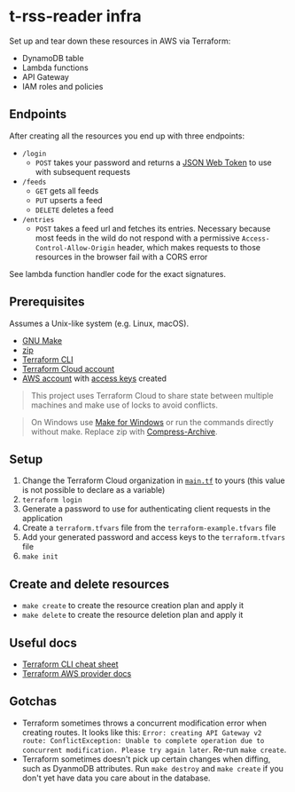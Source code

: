 # t-rss-reader infra

Set up and tear down these resources in AWS via Terraform:

- DynamoDB table
- Lambda functions
- API Gateway
- IAM roles and policies

## Endpoints

After creating all the resources you end up with three endpoints:

- `/login`
  - `POST` takes your password and returns a [JSON Web Token](https://jwt.io/) to use with subsequent requests
- `/feeds`
  - `GET` gets all feeds
  - `PUT` upserts a feed
  - `DELETE` deletes a feed
- `/entries`
  - `POST` takes a feed url and fetches its entries. Necessary because most feeds in the wild do not respond with a permissive `Access-Control-Allow-Origin` header, which makes requests to those resources in the browser fail with a CORS error

See lambda function handler code for the exact signatures.

## Prerequisites

Assumes a Unix-like system (e.g. Linux, macOS).

- [GNU Make](https://www.gnu.org/software/make/)
- [zip](https://linux.die.net/man/1/zip)
- [Terraform CLI](https://developer.hashicorp.com/terraform/tutorials/aws-get-started/install-cli)
- [Terraform Cloud account](https://cloud.hashicorp.com/products/terraform)
- [AWS account](https://aws.amazon.com/) with [access keys](https://aws.amazon.com/premiumsupport/knowledge-center/create-access-key/) created

> This project uses Terraform Cloud to share state between multiple machines and make use of locks to avoid conflicts.

> On Windows use [Make for Windows](https://gnuwin32.sourceforge.net/packages/make.htm) or run the commands directly without make. Replace zip with [Compress-Archive](https://learn.microsoft.com/en-us/powershell/module/microsoft.powershell.archive/compress-archive).

## Setup

1. Change the Terraform Cloud organization in [`main.tf`](./main.tf) to yours (this value is not possible to declare as a variable)
2. `terraform login`
3. Generate a password to use for authenticating client requests in the application
4. Create a `terraform.tfvars` file from the `terraform-example.tfvars` file
5. Add your generated password and access keys to the `terraform.tfvars` file
6. `make init`

## Create and delete resources

- `make create` to create the resource creation plan and apply it
- `make delete` to create the resource deletion plan and apply it

## Useful docs

- [Terraform CLI cheat sheet](https://acloudguru.com/blog/engineering/the-ultimate-terraform-cheatsheet)
- [Terraform AWS provider docs](https://registry.terraform.io/providers/hashicorp/aws/latest/docs)

## Gotchas

- Terraform sometimes throws a concurrent modification error when creating routes. It looks like this: `Error: creating API Gateway v2 route: ConflictException: Unable to complete operation due to concurrent modification. Please try again later`. Re-run `make create`.
- Terraform sometimes doesn't pick up certain changes when diffing, such as DyanmoDB attributes. Run `make destroy` and `make create` if you don't yet have data you care about in the database.
